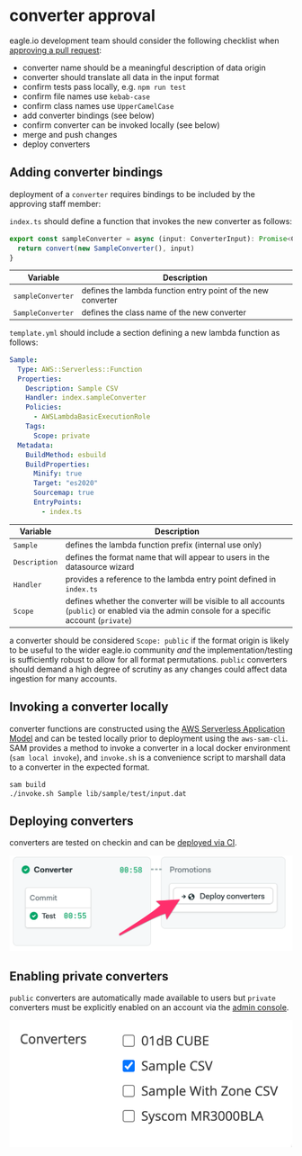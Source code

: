 # converter approval

eagle.io development team should consider the following checklist when [approving a pull request](https://www.jetbrains.com/help/idea/work-with-github-pull-requests.html#incoming_pull_requests):

- converter name should be a meaningful description of data origin
- converter should translate all data in the input format
- confirm tests pass locally, e.g. `npm run test` 
- confirm file names use `kebab-case`
- confirm class names use `UpperCamelCase`
- add converter bindings (see below)
- confirm converter can be invoked locally (see below)
- merge and push changes
- deploy converters

## Adding converter bindings

deployment of a `converter` requires bindings to be included by the approving staff member:

`index.ts` should define a function that invokes the new converter as follows:

```ts
export const sampleConverter = async (input: ConverterInput): Promise<ConverterOutput> => {
  return convert(new SampleConverter(), input)
}
```

| Variable          | Description                                                  |
|-------------------|--------------------------------------------------------------|
| `sampleConverter` | defines the lambda function entry point of the new converter |
| `SampleConverter` | defines the class name of the new converter                  |

`template.yml` should include a section defining a new lambda function as follows:
```yml
Sample:
  Type: AWS::Serverless::Function
  Properties:
    Description: Sample CSV
    Handler: index.sampleConverter
    Policies:
      - AWSLambdaBasicExecutionRole
    Tags:
      Scope: private
  Metadata:
    BuildMethod: esbuild
    BuildProperties:
      Minify: true
      Target: "es2020"
      Sourcemap: true
      EntryPoints:
        - index.ts
```

| Variable | Description |
|----------|-------------|
| `Sample` | defines the lambda function prefix (internal use only) |
| `Description` | defines the format name that will appear to users in the datasource wizard |
| `Handler` | provides a reference to the lambda entry point defined in `index.ts` |
| `Scope` | defines whether the converter will be visible to all accounts (`public`) or enabled via the admin console for a specific account (`private`) |

a converter should be considered `Scope: public` if the format origin is likely to be useful to the wider eagle.io community _and_ the implementation/testing is sufficiently robust to allow for all format permutations. `public` converters should demand a high degree of scrutiny as any changes could affect data ingestion for many accounts.

## Invoking a converter locally

converter functions are constructed using the [AWS Serverless Application Model](https://aws.amazon.com/serverless/sam/) and can be tested locally prior to deployment using the `aws-sam-cli`. SAM provides a method to invoke a converter in a local docker environment (`sam local invoke`), and `invoke.sh` is a convenience script to marshall data to a converter in the expected format.

```shell
sam build
./invoke.sh Sample lib/sample/test/input.dat
```

## Deploying converters

converters are tested on checkin and can be [deployed via CI](https://eagle-io.semaphoreci.com/projects/converter).

![alt text](images/converter-deploy.png)

## Enabling private converters

`public` converters are automatically made available to users but `private` converters must be explicitly enabled on an account via the [admin console](https://app.eagle.io/admin/accounts).

![alt text](images/converter-enable.png)
